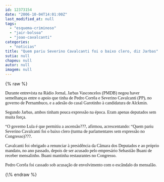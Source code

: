 ```yaml
---
id: 12373154
date: "2006-10-04T14:01:00Z"
last_modified_at: null
tags:
  - "esquema-criminoso"
  - "jair-bolsoa"
  - "joao-cavalcanti"
categories:
  - "noticias"
title: "Quem pariu Severino Cavalcanti foi o baixo clero, diz Jarbas"
sutia: null
chapeu: null
autor: null
imagem: null
---
```

{\% raw %}
<p><P><FONT face=Verdana>Durante entrevista na Rádio Jornal, Jarbas Vasconcelos (PMDB) negou haver semelhanças entre o apoio que tinha de Pedro Corrêa e Severino Cavalcanti (PP), no governo de Pernambuco, e a adesão do casal Garotinho à candidatura de Alckmin.</FONT></P></p>
<p><P><FONT face=Verdana>Segundo Jarbas, ambos tinham pouca expressão na época. Eram apenas deputados sem muita força. </FONT></P></p>
<p><P><FONT face=Verdana>“O governo Lula é que permitiu a ascensão???, afirmou, acrescentando: “Quem pariu Severino Cavalcanti foi o baixo clero (turma de parlamentares sem expressão no Congresso)???.</FONT></P></p>
<p><P><FONT face=Verdana>Cavalcanti foi obrigado a renunciar à presidência da Câmara dos Deputados e ao próprio mandato, no ano passado, depois de ser acusado pelo empresário Sebastião Buani de receber mensalinho. Buani mantinha restaurantes no Congresso.</FONT></P></p>
<p><P><FONT face=Verdana>Pedro Corrêa foi cassado sob acusação de envolvimento com o escândalo do mensalão.</FONT></P> </p>
{\% endraw %}